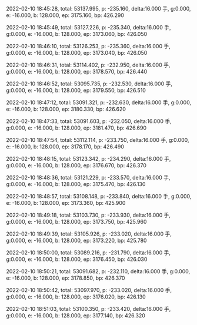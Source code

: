 2022-02-10 18:45:28, total: 53137.995, p: -235.160, delta:16.000 手, g:0.000, e: -16.000, b: 128.000, ep: 3175.160, bp: 426.290

2022-02-10 18:45:49, total: 53127.226, p: -235.340, delta:16.000 手, g:0.000, e: -16.000, b: 128.000, ep: 3173.060, bp: 426.050

2022-02-10 18:46:10, total: 53126.253, p: -235.360, delta:16.000 手, g:0.000, e: -16.000, b: 128.000, ep: 3173.040, bp: 426.050

2022-02-10 18:46:31, total: 53114.402, p: -232.950, delta:16.000 手, g:0.000, e: -16.000, b: 128.000, ep: 3178.570, bp: 426.440

2022-02-10 18:46:52, total: 53095.735, p: -232.530, delta:16.000 手, g:0.000, e: -16.000, b: 128.000, ep: 3179.550, bp: 426.510

2022-02-10 18:47:12, total: 53091.321, p: -232.630, delta:16.000 手, g:0.000, e: -16.000, b: 128.000, ep: 3180.330, bp: 426.620

2022-02-10 18:47:33, total: 53091.603, p: -232.050, delta:16.000 手, g:0.000, e: -16.000, b: 128.000, ep: 3181.470, bp: 426.690

2022-02-10 18:47:54, total: 53112.114, p: -233.750, delta:16.000 手, g:0.000, e: -16.000, b: 128.000, ep: 3178.170, bp: 426.490

2022-02-10 18:48:15, total: 53123.342, p: -234.290, delta:16.000 手, g:0.000, e: -16.000, b: 128.000, ep: 3176.670, bp: 426.370

2022-02-10 18:48:36, total: 53121.229, p: -233.570, delta:16.000 手, g:0.000, e: -16.000, b: 128.000, ep: 3175.470, bp: 426.130

2022-02-10 18:48:57, total: 53108.148, p: -233.840, delta:16.000 手, g:0.000, e: -16.000, b: 128.000, ep: 3173.360, bp: 425.900

2022-02-10 18:49:18, total: 53103.730, p: -233.930, delta:16.000 手, g:0.000, e: -16.000, b: 128.000, ep: 3173.750, bp: 425.960

2022-02-10 18:49:39, total: 53105.926, p: -233.020, delta:16.000 手, g:0.000, e: -16.000, b: 128.000, ep: 3173.220, bp: 425.780

2022-02-10 18:50:00, total: 53089.216, p: -231.790, delta:16.000 手, g:0.000, e: -16.000, b: 128.000, ep: 3176.450, bp: 426.030

2022-02-10 18:50:21, total: 53091.682, p: -232.110, delta:16.000 手, g:0.000, e: -16.000, b: 128.000, ep: 3178.850, bp: 426.370

2022-02-10 18:50:42, total: 53097.970, p: -233.020, delta:16.000 手, g:0.000, e: -16.000, b: 128.000, ep: 3176.020, bp: 426.130

2022-02-10 18:51:03, total: 53100.350, p: -233.420, delta:16.000 手, g:0.000, e: -16.000, b: 128.000, ep: 3177.140, bp: 426.320